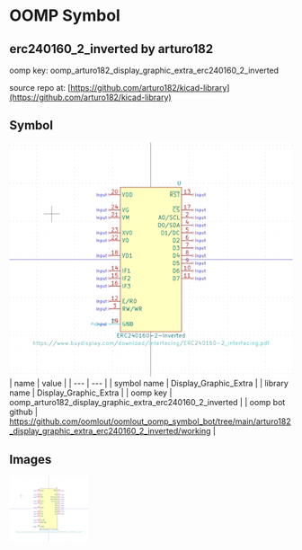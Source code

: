 # OOMP Symbol  
## erc240160_2_inverted  by arturo182  
  
oomp key: oomp_arturo182_display_graphic_extra_erc240160_2_inverted  
  
source repo at: [https://github.com/arturo182/kicad-library](https://github.com/arturo182/kicad-library)  
## Symbol  
  
[![working.png](working_600.png)](working.png)  
| name | value | 
| --- | --- | 
| symbol name | Display_Graphic_Extra | 
| library name | Display_Graphic_Extra | 
| oomp key | oomp_arturo182_display_graphic_extra_erc240160_2_inverted | 
| oomp bot github | https://github.com/oomlout/oomlout_oomp_symbol_bot/tree/main/arturo182_display_graphic_extra_erc240160_2_inverted/working | 
## Images  
  
[![working.png](working_140.png)](working.png)  
